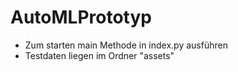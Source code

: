 # AutoMLPrototyp
  - Zum starten main Methode in index.py ausführen
  - Testdaten liegen im Ordner "assets"
